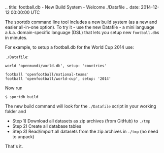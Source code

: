 .. title: football.db - New Build System - Welcome ./Datafile
.. date: 2014-12-12 00:00:00 UTC

The sportdb command line tool includes a new build system (as a new and easier all-in-one option).  To try it - use the new Datafile - a mini language a.k.a. domain-specific language (DSL) that lets you setup new `football.db`s in minutes.

For example, to setup a football.db for the World Cup 2014 use:

`./Datafile`:

    world 'openmundi/world.db', setup: 'countries'

    football 'openfootball/national-teams'
    football 'openfootball/world-cup', setup: '2014'


Now run

    $ sportdb build


The new build command will look for the `./Datafile` script in your working folder and

- Step 1) Download all datasets as zip archives (from GitHub) to `./tmp`
- Step 2) Create all database tables
- Step 3) Read/import all datasets from the zip archives in `./tmp` (no need to unpack)

That's it.
